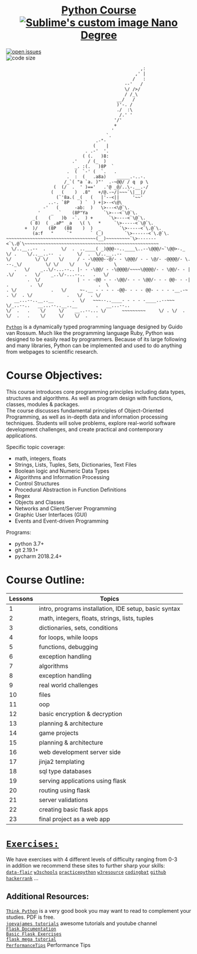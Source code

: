 <h1 align="center" text-align="center">
  <a href="https://www.python.org">
    Python Course <img src="https://www.python.org/static/opengraph-icon-200x200.png" alt="Sublime's custom image"/> Nano Degree
  </a>
</h1>

[![open issues](https://img.shields.io/github/issues/yehonadav/python_course)](https://github/issues-raw/yehonadav/python_course)  
![code size](https://img.shields.io/github/code-size/yehonadav/qaviton_helpers)  

```                         
                                                   ,:
                                                 ,' |
                                                /   :
                                             --'   /
                                             \/ />/
                                             / /_\
                                          __/   /
                                          )'-. /
                                          ./  :\
                                           /.' '
                                         '/'
                                         +
                                        '
                                      `.
                                  .-"-
                                 (    |
                              . .-'  '.
                             ( (.   )8:
                         .'    / (_  )
                          _. :(.   )8P  `     
                       .  (  `-' (  `.   .
                       .  :  (   .a8a)    _____.-..-.  
                      /_`( "a `a. )"'  .-~@@/ / q  p \
                  (  (/  .  ' )=='   .'@ _@/..\-.__.-/
                 (   (    )  .8"   +/@.-~/|~~~`\|__|/
                   (`'8a.( _(   (   |'--<||     '~~'
                ..-. `8P    ) `  ) +|>--<\@\
              -'   (      -ab:  )   \>---<\@`\.
            '    _  `    (8P"Ya      `\>---<`\@`\.
          _(    (    )b  -`.  ) +      `\>----<`\@`\.
         ( 8)  ( _.aP" _a   \( \   *     `\>-----<`\@`\.
       +  )/    (8P   (88    )  )  _       `\>-----<`\.@`\.
          (a:f   "     `"       ` (_)        `\>------<`\.@`\.
~~~~~~~~~~~~~~~~~~~~~~~~~~~~~~~~~~(__)~~~~~~~~~`\>-------<`\.@`\~~~~~~~~~~~~~~~~~~~~~~~~~~~~~~~~~~~~~~~~~~~~~~~~~~~
  \/..__..--  .      \/  .  ..____( _)@@@--..____\..--\@@@/~`\@@>-._   \/ .    \/..__..--  .      \/  .  \/..__..--
\/         \/ \/    \/     / - -\@@@@--@/- - \@@@/ - - \@/- -@@@@/- \.   --._\/         \/ \/    \/    \/         \
   .   \/    _..\/-...--.. |- - -\@@/ - -\@@@@/~~~~\@@@@/- - \@@/- - |   .\/    .   \/    _..\/-...--..   .   \/   
        .  \/              | - - -@@ - - -\@@/- - - \@@/- - - @@- - -|      .        .  \/                     .  \
. \/             .   \/     ~-.__ - - - - -@@- - - - @@- - - - -__.-~  . \/  . \/             .   \/   . \/        
   __...--..__..__       .  \/   ~~~--..____- - - - -____..--~~~    \/_..--..   __...--..__..__       .   __...--..
\/  .   .    \/     \/    __..--... \/      ~~~~~~~~~     \/ . \/  .         \/  .   .    \/     \/    \/  .   .   
``` 
[`Python`](https://github.com/topics/python) is a dynamically typed programming language designed by Guido van Rossum. Much like the programming language Ruby, Python was designed to be easily read by programmers. Because of its large following and many libraries, Python can be implemented and used to do anything from webpages to scientific research.  


Course Objectives:  
==================
This course introduces core programming principles including data types, structures and algorithms.
As well as program design with functions, classes, modules & packages.  
The course discusses fundamental principles of Object-Oriented Programming, as
well as in-depth data and information processing techniques. Students will solve problems,
explore real-world software development challenges, and create practical and contemporary
applications.  
  
Specific topic coverage:  
* math, integers, floats  
* Strings, Lists, Tuples, Sets, Dictionaries, Text Files  
* Boolean logic and Numeric Data Types  
* Algorithms and Information Processing
* Control Structures
* Procedural Abstraction in Function Definitions
* Regex  
* Objects and Classes
* Networks and Client/Server Programming
* Graphic User Interfaces (GUI)
* Events and Event-driven Programming  
  
Programs:  
* python 3.7+  
* git 2.19.1+  
* pycharm 2018.2.4+  
  
    
Course Outline:  
===============

Lessons | Topics                                                | 
------- | ----------------------------------------------------- | 
   1    | intro, programs installation, IDE setup, basic syntax |     
   2    | math, integers, floats, strings, lists, tuples        | 
   3    | dictionaries, sets, conditions                        | 
   4    | for loops, while loops                                | 
   5    | functions, debugging                                  | 
   6    | exception handling                                    | 
   7    | algorithms                                            | 
   8    | exception handling                                    | 
   9    | real world challenges                                 | 
  10    | files                                                 | 
  11    | oop                                                   | 
  12    | basic encryption & decryption                         | 
  13    | planning & architecture                               | 
  14    | game projects                                         | 
  15    | planning & architecture                               | 
  16    | web development server side                           | 
  17    | jinja2 templating                                     | 
  18    | sql type databases                                    | 
  19    | serving applications using flask                      | 
  20    | routing using flask                                   | 
  21    | server validations                                    | 
  22    | creating basic flask apps                             | 
  23    | final project as a web app                            | 

[`Exercises:`](https://github.com/yehonadav/python_course/tree/master/exercises)
===============================================================================

We have exercises with 4 different levels of difficulty ranging from 0-3  
in addition we recommend these sites to further sharp your skills:  
[`data-flair`](https://data-flair.training/blogs/python-tutorial/)
[`w3schools`](https://www.w3schools.com/python/python_exercises.asp)
[`practicepython`](https://www.practicepython.org/)
[`w3resource`](https://www.w3resource.com/python-exercises/python-basic-exercises.php)
[`codingbat`](https://codingbat.com/python)
[`github`](https://github.com/zhiwehu/Python-programming-exercises/blob/master/100%2B%20Python%20challenging%20programming%20exercises.txt)
[`hackerrank`](https://www.hackerrank.com/domains/python) ...  

Additional Resources:
---------------------  
[`Think Python`](https://greenteapress.com/wp/think-python-2e/) is a very good book you may want to read to complement your studies. PDF is free.  
[`joeyajames tutorials`](https://github.com/joeyajames/Python) awesome tutorials and youtube channel  
[`Flask Documentation`](http://flask.pocoo.org/docs/1.0/tutorial/)  
[`Basic Flask Exercises`](https://pythonspot.com/flask-web-app-with-python/)  
[`flask mega tutorial`](https://blog.miguelgrinberg.com/post/the-flask-mega-tutorial-part-i-hello-world)  
[`PerformanceTips`](https://wiki.python.org/moin/PythonSpeed/PerformanceTips) Performance Tips  
